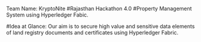 Team Name: KryptoNite
#Rajasthan Hackathon 4.0
#Property Management System using Hyperledger Fabic.

#Idea at Glance: 
Our aim is to secure high value and sensitive data elements of land registry documents and
certificates using Hyperledger Fabric.
